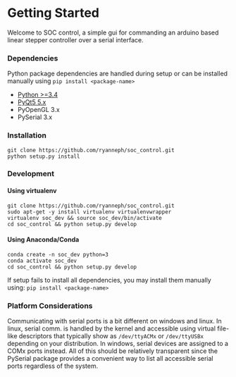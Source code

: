 # Getting Started
Welcome to SOC control, a simple gui for commanding an arduino based linear stepper controller over a serial interface.
### Dependencies
Python package dependencies are handled during setup or can be installed manually using `pip install <package-name>`
- [Python >=3.4](https://www.python.org/downloads/)
- [PyQt5 5.x](https://www.riverbankcomputing.com/software/pyqt/download5)
- PyOpenGL 3.x
- PySerial 3.x

### Installation
```
git clone https://github.com/ryanneph/soc_control.git
python setup.py install
```
### Development
#### Using virtualenv
```
git clone https://github.com/ryanneph/soc_control.git
sudo apt-get -y install virtualenv virtualenvwrapper
virtualenv soc_dev && source soc_dev/bin/activate
cd soc_control && python setup.py develop
```
#### Using Anaconda/Conda
```
conda create -n soc_dev python=3
conda activate soc_dev
cd soc_control && python setup.py develop
```
If setup fails to install all dependencies, you may install them manually using:
`pip install <package-name>`


### Platform Considerations
Communicating with serial ports is a bit different on windows and linux. 
In linux, serial comm. is handled by the kernel and accessible using virtual file-like descriptors 
that typically show as `/dev/ttyACMx` or `/dev/ttyUSBx` depending on your distribution.
In windows, serial devices are assigned to a COMx ports instead. All of this should be relatively transparent since the PySerial package
provides a convenient way to list all accessible serial ports regardless of the system.
